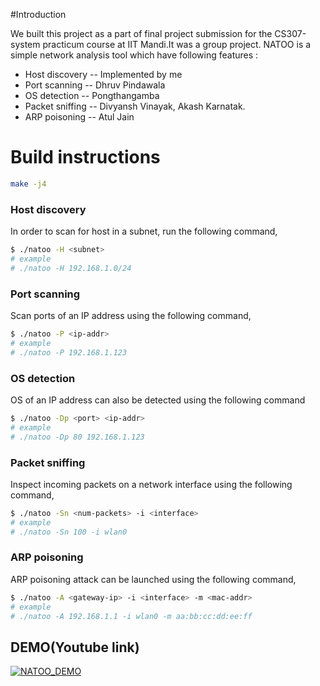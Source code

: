 #Introduction 

We built this project as a part of final project submission for the CS307-system practicum course at IIT Mandi.It was a group project. 
NATOO is a simple network analysis tool which have following features : 
* Host discovery  -- Implemented by me
* Port scanning -- Dhruv Pindawala
* OS detection -- Pongthangamba
* Packet sniffing -- Divyansh Vinayak, Akash Karnatak. 
* ARP poisoning -- Atul Jain

# Build instructions
```sh
make -j4
```
### Host discovery
In order to scan for host in a subnet, run the following command,

```sh
$ ./natoo -H <subnet>
# example
# ./natoo -H 192.168.1.0/24
```

### Port scanning
Scan ports of an IP address using the following command,

```sh
$ ./natoo -P <ip-addr>
# example
# ./natoo -P 192.168.1.123
```

### OS detection
OS of an IP address can also be detected using the following command

```sh
$ ./natoo -Dp <port> <ip-addr>
# example
# ./natoo -Dp 80 192.168.1.123
```

### Packet sniffing
Inspect incoming packets on a network interface using the following command,

```sh
$ ./natoo -Sn <num-packets> -i <interface>
# example
# ./natoo -Sn 100 -i wlan0
```

### ARP poisoning
ARP poisoning attack can be launched using the following command,

```sh
$ ./natoo -A <gateway-ip> -i <interface> -m <mac-addr>
# example
# ./natoo -A 192.168.1.1 -i wlan0 -m aa:bb:cc:dd:ee:ff
```


## DEMO(Youtube link)
[![NATOO_DEMO](https://img.youtube.com/vi/VnPW55QBpJ4/0.jpg)](https://www.youtube.com/watch?v=VnPW55QBpJ4)
